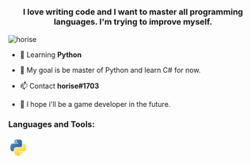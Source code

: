 <h1 align="center"👋 Hi, I’m Horise</h1>
<h3 align="center">I love writing code and I want to master all programming languages. I'm trying to improve myself.</h3>
<p align="left"> <img src="https://komarev.com/ghpvc/?username=horisee&label=Profile%20views&color=0e75b6&style=flat" alt="horise" /> </p>

- 🌱 Learning **Python**

- 🍙 My goal is be master of Python and learn C# for now.

- 📫 Contact **horise#1703**

- 🍘 I hope i'll be a game developer in the future.


<h3 align="left">Languages and Tools:</h3>
<p align="left"> <a href="https://www.python.org" target="_blank"> <img src="https://raw.githubusercontent.com/devicons/devicon/master/icons/python/python-original.svg" alt="python" width="40" height="40"/> </a> </p>
